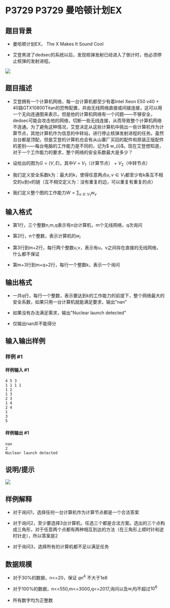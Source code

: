 # P3729 P3729 曼哈顿计划EX

## 题目背景

- 曼哈顿计划EX， The X Makes It Sound Cool

- 艾登黑进了dedsec的系统以后，发现核弹发射已经进入了倒计时，他必须停止核弹的发射进程。

![](https://cdn.luogu.com.cn/upload/pic/5120.png)


## 题目描述

- 艾登拥有一个计算机网络，每一台计算机都至少有着Intel Xeon E50 v40 + 40路GTX10800Titan的恐怖配置，并由无线网络直接或间接连接，这可以用一个无向连通图来表示。但是他的计算机网络有一个问题——不够安全，dedsec可能会攻击他的网络，切断一些无线连接，从而导致整个计算机网络不连通。为了避免这种情况，艾登决定从这些计算机中挑出一些计算机作为计算节点，其他计算机作为信息的中转站，进行停止核弹发射进程的任务。虽然台台都是顶配，但是艾登的计算机也会有从山寨厂买回的配件和原装正版配件的差别——每台电脑的工作能力是不同的，记为$ w_{i}$。现在艾登想知道，对于一个工作能力的要求，整个网络的安全系数最大是多少？


- 设给出的图为$G = (V , E)$，其中$V$ = $V_{1}$（计算节点） + $V_{2}$（中转节点）

- 我们定义安全系数k为：最大的k，使得任意两点$u,v\in V_{1}$都至少有k条互不相交的u到v的链（互不相交定义为：没有重复的边，可以重复有重复的点）

- 我们定义整个图的工作能力$W = \sum_{v \in V_{1}}{w_{v}}$


## 输入格式

- 第1行，三个整数n,m,q表示有n台计算机，m个无线网络，q次询问

- 第2行，n个整数，表示计算机的$w_{i}$

- 第3行到m+2行，每行两个整数u,v，表示有u，v之间存在直接的无线网络，什么都不保证

- 第m+3行到m+q+2行，每行一个整数k，表示一个询问


## 输出格式

- 一共q行，每行一个整数，表示要达到k的工作能力的前提下，整个网络最大的安全系数，如果只用一台计算机就能满足要求，输出"nan"

- 如果没有办法满足需求，输出"Nuclear launch detected"

- 仅输出nan并不能得分


## 输入输出样例

### 样例 #1

#### 样例输入 #1

```
4 5 3
1 1 1 1
1 2
1 3
2 3
1 4
2 4
1
3
5
```

#### 样例输出 #1

```
nan
2
Nuclear launch detected
```

## 说明/提示

 ![](https://cdn.luogu.com.cn/upload/pic/5114.png) 

## 样例解释

- 对于询问1，选择任何一台计算机作为计算节点都是一个合法答案

- 对于询问2，至少要选择3台计算机，任选三个都是合法方案。选出的三个点构成三角形，对于任意两个点都有两种相互到达的方法（在三角形上顺时针和逆时针走），所以答案是2

- 对于询问3，选择所有的计算机都不足以满足任务


## 数据规模

- 对于30%的数据，n<=20，保证 $qn^{4}$ 不大于1e8

- 对于100%的数据，n<=550,m<=3000,q<=2017,询问以及$w_{i}$均不超过$10^{6}$

- 所有数字均为正整数


